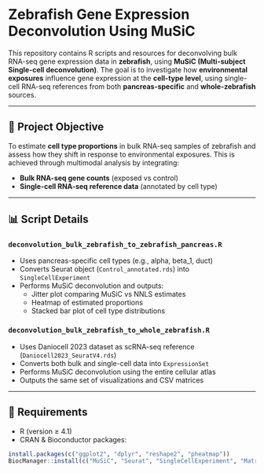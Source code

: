 # Zebrafish Gene Expression Deconvolution Using MuSiC

This repository contains R scripts and resources for deconvolving bulk RNA-seq gene expression data in **zebrafish**, using **MuSiC (Multi-subject Single-cell deconvolution)**. The goal is to investigate how **environmental exposures** influence gene expression at the **cell-type level**, using single-cell RNA-seq references from both **pancreas-specific** and **whole-zebrafish** sources.

---

## 🧠 Project Objective

To estimate **cell type proportions** in bulk RNA-seq samples of zebrafish and assess how they shift in response to environmental exposures. This is achieved through multimodal analysis by integrating:

- **Bulk RNA-seq gene counts** (exposed vs control)
- **Single-cell RNA-seq reference data** (annotated by cell type)

---


## 📊 Script Details

### `deconvolution_bulk_zebrafish_to_zebrafish_pancreas.R`

- Uses pancreas-specific cell types (e.g., alpha, beta_1, duct)
- Converts Seurat object (`Control_annotated.rds`) into `SingleCellExperiment`
- Performs MuSiC deconvolution and outputs:
  - Jitter plot comparing MuSiC vs NNLS estimates
  - Heatmap of estimated proportions
  - Stacked bar plot of cell type distributions

### `deconvolution_bulk_zebrafish_to_whole_zebrafish.R`

- Uses Daniocell 2023 dataset as scRNA-seq reference (`Daniocell2023_SeuratV4.rds`)
- Converts both bulk and single-cell data into `ExpressionSet`
- Performs MuSiC deconvolution using the entire cellular atlas
- Outputs the same set of visualizations and CSV matrices

---

## 🔧 Requirements

- R (version ≥ 4.1)
- CRAN & Bioconductor packages:
```r
install.packages(c("ggplot2", "dplyr", "reshape2", "pheatmap"))
BiocManager::install(c("MuSiC", "Seurat", "SingleCellExperiment", "Matrix", "Biobase", "scuttle"))
